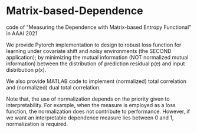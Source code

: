 # Matrix-based-Dependence
code of "Measuring the Dependence with Matrix-based Entropy Functional" in AAAI 2021

We provide Pytorch implementation to design to robust loss function for learning under covariate shift and noisy environments (the SECOND application); by minimizing the mutual information (NOT normalized mutual information) between the distribution of prediction residual p(e) and input distribution p(x).

We also provide MATLAB code to implement (normalized) total correlation and (normalized) dual total correlation.

Note that,  the use of normalization depends on the priority given to interpretability. 
For example, when the measure is employed as a loss function, the normalization does not contribute to performance. 
However, if we want an interpretable dependence measure lies between 0 and 1, normalization is required.

